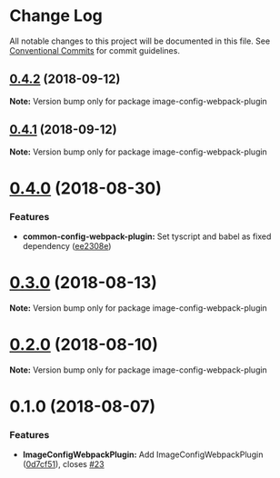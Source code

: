 # Change Log

All notable changes to this project will be documented in this file.
See [Conventional Commits](https://conventionalcommits.org) for commit guidelines.

<a name="0.4.2"></a>
## [0.4.2](https://github.com/namics/webpack-config-plugins/compare/v0.4.1...v0.4.2) (2018-09-12)




**Note:** Version bump only for package image-config-webpack-plugin

<a name="0.4.1"></a>
## [0.4.1](https://github.com/namics/webpack-config-plugins/compare/v0.4.0...v0.4.1) (2018-09-12)




**Note:** Version bump only for package image-config-webpack-plugin

<a name="0.4.0"></a>
# [0.4.0](https://github.com/namics/webpack-config-plugins/compare/v0.3.0...v0.4.0) (2018-08-30)


### Features

* **common-config-webpack-plugin:** Set tyscript and babel as fixed dependency ([ee2308e](https://github.com/namics/webpack-config-plugins/commit/ee2308e))




<a name="0.3.0"></a>
# [0.3.0](https://github.com/namics/webpack-config-plugins/compare/v0.2.0...v0.3.0) (2018-08-13)




**Note:** Version bump only for package image-config-webpack-plugin

<a name="0.2.0"></a>
# [0.2.0](https://github.com/namics/webpack-config-plugins/compare/v0.1.0...v0.2.0) (2018-08-10)




**Note:** Version bump only for package image-config-webpack-plugin

<a name="0.1.0"></a>
# 0.1.0 (2018-08-07)


### Features

* **ImageConfigWebpackPlugin:** Add ImageConfigWebpackPlugin ([0d7cf51](https://git.namics.com/namics-frontend/webpack-config-plugins/commits/0d7cf51)), closes [#23](https://git.namics.com/namics-frontend/webpack-config-plugins/issues/23)
